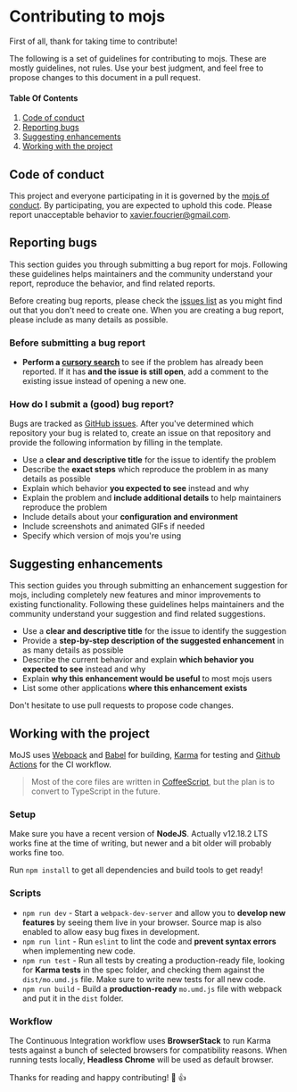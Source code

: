 # Contributing to mojs

First of all, thank for taking time to contribute!

The following is a set of guidelines for contributing to mojs. These are mostly guidelines, not rules. Use your best judgment, and feel free to propose changes to this document in a pull request.


#### Table Of Contents

1. [Code of conduct](#code-of-conduct)
2. [Reporting bugs](#reporting-bugs)
3. [Suggesting enhancements](#suggesting-enhancements)
4. [Working with the project](#working-with-the-project)


## Code of conduct

This project and everyone participating in it is governed by the [mojs of conduct](CODE_OF_CONDUCT.md). By participating, you are expected to uphold this code. Please report unacceptable behavior to [xavier.foucrier@gmail.com](mailto:xavier.foucrier@gmail.com).


## Reporting bugs

This section guides you through submitting a bug report for mojs. Following these guidelines helps maintainers and the community understand your report, reproduce the behavior, and find related reports.

Before creating bug reports, please check the [issues list](https://github.com/mojs/mojs/issues) as you might find out that you don't need to create one. When you are creating a bug report, please include as many details as possible.

### Before submitting a bug report

* **Perform a [cursory search](https://github.com/mojs/mojs/issues)** to see if the problem has already been reported. If it has **and the issue is still open**, add a comment to the existing issue instead of opening a new one.

### How do I submit a (good) bug report?

Bugs are tracked as [GitHub issues](https://guides.github.com/features/issues). After you've determined which repository your bug is related to, create an issue on that repository and provide the following information by filling in the template.

* Use a **clear and descriptive title** for the issue to identify the problem
* Describe the **exact steps** which reproduce the problem in as many details as possible
* Explain which behavior **you expected to see** instead and why
* Explain the problem and **include additional details** to help maintainers reproduce the problem
* Include details about your **configuration and environment**
* Include screenshots and animated GIFs if needed
* Specify which version of mojs you're using


## Suggesting enhancements

This section guides you through submitting an enhancement suggestion for mojs, including completely new features and minor improvements to existing functionality. Following these guidelines helps maintainers and the community understand your suggestion and find related suggestions.

* Use a **clear and descriptive title** for the issue to identify the suggestion
* Provide a **step-by-step description of the suggested enhancement** in as many details as possible
* Describe the current behavior and explain **which behavior you expected to see** instead and why
* Explain **why this enhancement would be useful** to most mojs users
* List some other applications **where this enhancement exists**

Don't hesitate to use pull requests to propose code changes.


## Working with the project

MoJS uses [Webpack](https://webpack.js.org/) and [Babel](https://babeljs.io/) for building, [Karma](https://karma-runner.github.io/) for testing and [Github Actions](https://github.com/mojs/mojs/actions) for the CI workflow.

> Most of the core files are written in [CoffeeScript](https://coffeescript.org/), but the plan is to convert to TypeScript in the future.

### Setup

Make sure you have a recent version of **NodeJS**. Actually v12.18.2 LTS works fine at the time of writing, but newer and a bit older will probably works fine too.

Run `npm install` to get all dependencies and build tools to get ready!

### Scripts

- `npm run dev` - Start a `webpack-dev-server` and allow you to **develop new features** by seeing them live in your browser. Source map is also enabled to allow easy bug fixes in development.
- `npm run lint` - Run `eslint` to lint the code and **prevent syntax errors** when implementing new code.
- `npm run test` - Run all tests by creating a production-ready file, looking for **Karma tests** in the spec folder, and checking them against the `dist/mo.umd.js` file. Make sure to write new tests for all new code.
- `npm run build` - Build a **production-ready** `mo.umd.js` file with webpack and put it in the `dist` folder.

### Workflow

The Continuous Integration workflow uses **BrowserStack** to run Karma tests against a bunch of selected browsers for compatibility reasons. When running tests locally, **Headless Chrome** will be used as default browser.

Thanks for reading and happy contributing! :tada: :+1:
